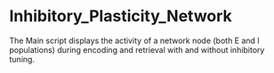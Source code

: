 # Inhibitory_Plasticity_Network

The Main script displays the activity of a network node (both E and I populations) during encoding and retrieval with and without inhibitory tuning. 

